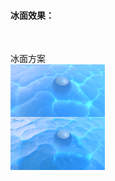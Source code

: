 <h4>冰面效果：</h4> <br>

冰面方案<br>
 <img src="https://github.com/springcell/UnityWorking/blob/main/UnityURPWoring/Assets/Scenes/ICE/screenshot-20240415-132309.png" width = "30%" alt="TerrainToObjConverter" align=center /><br>
 <img src="https://github.com/springcell/UnityWorking/blob/main/UnityURPWoring/Assets/Scenes/ICE/screenshot-20240415-132508.png" width = "30%" alt="TerrainToObjConverter" align=center /><br>
